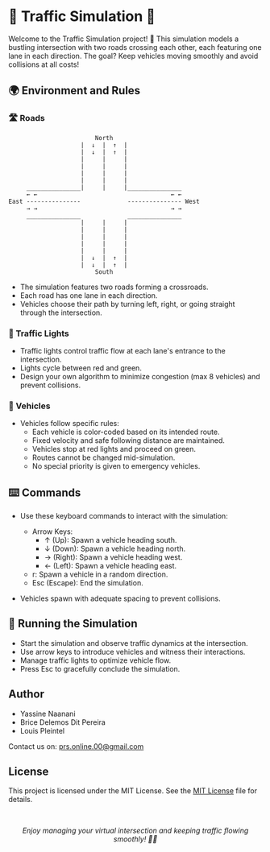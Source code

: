 # 🚦 Traffic Simulation 🚗

Welcome to the Traffic Simulation project! 🌟 This simulation models a bustling intersection with two roads crossing each other, each featuring one lane in each direction. The goal? Keep vehicles moving smoothly and avoid collisions at all costs!

## 🌍 Environment and Rules

### 🛣️ Roads

```
                        North
                    |  ↓  |  ↑  |
                    |  ↓  |  ↑  |
                    |     |     |
                    |     |     |
                    |     |     |
                    |     |     |
     _______________|     |     |_______________
     ← ←                                     ← ←
East ---------------             --------------- West
     → →                                     → →
     _______________             _______________
                    |     |     |
                    |     |     |
                    |     |     |
                    |     |     |
                    |     |     |
                    |  ↓  |  ↑  |
                    |  ↓  |  ↑  |
                        South
```

- The simulation features two roads forming a crossroads.
- Each road has one lane in each direction.
- Vehicles choose their path by turning left, right, or going straight through the intersection.

### 🚥 Traffic Lights

- Traffic lights control traffic flow at each lane's entrance to the intersection.
- Lights cycle between red and green.
- Design your own algorithm to minimize congestion (max 8 vehicles) and prevent collisions.

### 🚗 Vehicles

- Vehicles follow specific rules:
  - Each vehicle is color-coded based on its intended route.
  - Fixed velocity and safe following distance are maintained.
  - Vehicles stop at red lights and proceed on green.
  - Routes cannot be changed mid-simulation.
  - No special priority is given to emergency vehicles.

## ⌨️ Commands

- Use these keyboard commands to interact with the simulation:
  - Arrow Keys:
    - ↑ (Up): Spawn a vehicle heading south.
    - ↓ (Down): Spawn a vehicle heading north.
    - → (Right): Spawn a vehicle heading west.
    - ← (Left): Spawn a vehicle heading east.
  - r: Spawn a vehicle in a random direction.
  - Esc (Escape): End the simulation.

- Vehicles spawn with adequate spacing to prevent collisions.

## 🏁 Running the Simulation

- Start the simulation and observe traffic dynamics at the intersection.
- Use arrow keys to introduce vehicles and witness their interactions.
- Manage traffic lights to optimize vehicle flow.
- Press Esc to gracefully conclude the simulation.

## Author

- Yassine Naanani
- Brice Delemos Dit Pereira
- Louis Pleintel

Contact us on: prs.online.00@gmail.com
  


## License

This project is licensed under the MIT License. See the  [MIT License](LICENSE) file for details.

<br>
<p align="center"><i>Enjoy managing your virtual intersection and keeping traffic flowing smoothly! 🚦🚗</i></p>
